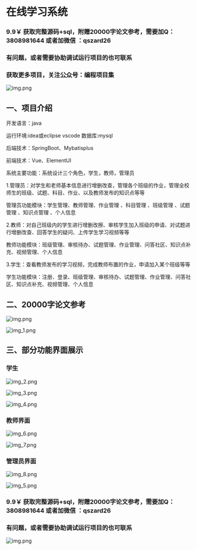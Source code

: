 # 在线学习系统

### 9.9￥ 获取完整源码+sql，附赠20000字论文参考，需要加Q：3808981644  或者加微信 ：qszard26
### 有问题，或者需要协助调试运行项目的也可联系
### 获取更多项目，关注公众号：编程项目集

![img.png](img.png)

## 一、项目介绍

开发语言：java

运行环境:idea或eclipse vscode 数据库:mysql

后端技术：SpringBoot、Mybatisplus

前端技术：Vue、ElementUI

系统主要功能：系统设计三个角色，学生，教师，管理员

1.管理员：对学生和老师基本信息进行增删改查，管理各个班级的作业，管理全校师生的班级、试题、科目、作业、以及教师发布的知识点等等

管理员功能模块：学生管理、教师管理、作业管理 、科目管理 、班级管理 、试题管理 、知识点管理 、个人信息

2.教师：对自己班级内的学生进行增删改擦、审核学生加入班级的申请、对试题进行增删改查、回答学生的疑问、上传学生学习视频等等

教师功能模块：班级管理、审核待办、试题管理、作业管理、问答社区、知识点补充、视频管理、个人信息

3.学生：查看教师发布的学习视频，完成教师布置的作业，申请加入某个班级等等

学生功能模块：注册、登录、班级管理、审核待办、试题管理、作业管理、问答社区、知识点补充、视频管理、个人信息

## 二、20000字论文参考

![img.png](imgs/img.png)

![img_1.png](imgs/img_1.png)

## 三、部分功能界面展示

### 学生

![img_2.png](imgs/img_2.png)

![img_3.png](imgs/img_3.png)

![img_4.png](imgs/img_4.png)

### 教师界面

![img_6.png](imgs/img_6.png)

![img_7.png](imgs/img_7.png)

### 管理员界面

![img_8.png](imgs/img_8.png)

![img_5.png](imgs/img_5.png)

### 9.9￥ 获取完整源码+sql，附赠20000字论文参考，需要加Q：3808981644  或者加微信 ：qszard26
### 有问题，或者需要协助调试运行项目的也可联系

![img.png](imgs/img_9.png)

